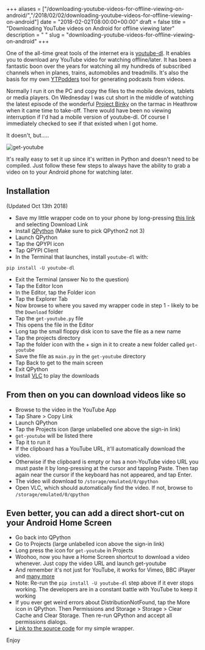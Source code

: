 +++
aliases = ["/downloading-youtube-videos-for-offline-viewing-on-android/","/2018/02/02/downloading-youtube-videos-for-offline-viewing-on-android"]
date = "2018-02-02T08:00:00+00:00"
draft = false
title = "Downloading YouTube videos  on Android for offline viewing later"
description = " "
slug = "downloading-youtube-videos-for-offline-viewing-on-android"
+++

One of the all-time great tools of the internet era is [youtube-dl](https://rg3.github.io/youtube-dl/). It enables you to download any YouTube video for watching offline/later. It has been a fantastic boon over the years for watching all my hundreds of subscribed channels when in planes, trains, automobiles and treadmills. It's also the basis for my own [YTPodders](https://ytpodders.com/) tool for generating podcasts from videos.

Normally I run it on the PC and copy the files to the mobile devices, tablets or media players. On Wednesday I was cut short in the middle of watching the latest episode of the wonderful [Project Binky](https://www.youtube.com/channel/UCHvBHWBzzB7NyU5tIiEZHBg) on the tarmac in Heathrow when it came time to take-off. There would have been no viewing interruption if I'd had a mobile version of youtube-dl. Of course I immediately checked to see if that existed when I got home.

It doesn't, but.....

![get-youtube](/images/2018/02/get-youtube.png)

It's really easy to set it up since it's written in Python and doesn't need to be compiled. Just follow these few steps to always have the ability to grab a video on to your Android phone for watching later.

## Installation

(Updated Oct 13th 2018)

- Save my little wrapper code on to your phone by long-pressing [this link](https://gist.github.com/conoro/d63c9f326ee65647a717b0283f21683f/raw) and selecting Download Link
- Install [QPython](https://play.google.com/store/apps/details?id=org.qpython.qpy) (Make sure to pick QPython2 not 3)
- Launch QPython
- Tap the QPYPI icon
- Tap QPYPI Client
- In the Terminal that launches, install `youtube-dl` with:

```
pip install -U youtube-dl
```

- Exit the Terminal (answer No to the question)
- Tap the Editor Icon
- In the Editor, tap the Folder icon
- Tap the Explorer Tab
- Now browse to where you saved my wrapper code in step 1 - likely to be the `Download` folder
- Tap the `get-youtube.py` file
- This opens the file in the Editor
- Long tap the small floppy disk icon to save the file as a new name
- Tap the projects directory
- Tap the folder icon with the + sign in it to create a new folder called `get-youtube`
- Save the file as `main.py` in the `get-youtube` directory
- Tap Back to get to the main screen
- Exit QPython
- Install [VLC](https://play.google.com/store/apps/details?id=org.videolan.vlc&hl=en) to play the downloads

## From then on you can download videos like so

- Browse to the video in the YouTube App
- Tap Share > Copy Link
- Launch QPython
- Tap the Projects icon (large unlabelled one above the sign-in link)
- `get-youtube` will be listed there
- Tap it to run it
- If the clipboard has a YouTube URL, it'll automatically download the video.
- Otherwise if the clipboard is empty or has a non-YouTube video URL you must paste it by long-pressing at the cursor and tapping Paste. Then tap again near the cursor if the keyboard has not appeared, and tap Enter.
- The video will download to `/storage/emulated/0/qpython`
- Open VLC, which should automatically find the video. If not, browse to `/storage/emulated/0/qpython`

## Even better, you can add a direct short-cut on your Android Home Screen

- Go back into QPython
- Go to Projects (large unlabelled icon above the sign-in link)
- Long press the icon for `get-youtube` in Projects
- Woohoo, now you have a Home Screen shortcut to download a video whenever. Just copy the video URL and launch get-youtube
- And remember it's not just for YouTube, it works for Vimeo, BBC iPlayer and [many more](https://rg3.github.io/youtube-dl/supportedsites.html)
- Note: Re-run the `pip install -U youtube-dl` step above if it ever stops working. The developers are in a constant battle with YouTube to keep it working
- If you ever get weird errors about DistributionNotFound, tap the More icon in QPython. Then Permissions and Storage > Storage > Clear Cache and Clear Storage. Then re-run QPython and accept all permissions dialogs.
- [Link to the source code](https://gist.github.com/conoro/d63c9f326ee65647a717b0283f21683f) for my simple wrapper.

Enjoy
